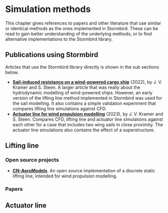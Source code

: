 # Simulation methods

This chapter gives references to papers and other literature that use similar or identical methods as the ones implemented in Stormbird. These can be read to gain better understanding of the underlying methods, or to find alternative implementations to the Stormbird library.

## Publications using Stormbird

Articles that use the Stormbird library directly is shown in the sub sections below. 
- **[Sail-induced resistance on a wind-powered cargo ship](https://www.sciencedirect.com/science/article/pii/S0029801822010447)** (2022), by J. V. Kramer and S. Steen. A larger article that was really about the hydrodynamic modelling of wind-powered ships. However, an early version of the lifting line method implemented in Stormbird was used for the sail modelling. It also contains a simple validation experiment that compares lifting line simulations against CFD.
- **[Actuator line for wind propulsion modelling](https://www.researchgate.net/publication/374976524_Actuator_Line_for_Wind_Propulsion_Modelling)** (2023), by J. V. Kramer and S. Steen. Compares CFD, lifting line and actuator line simulations against each other for a case that includes two wing sails in close proximity. The actuator line simulations also contains the effect of a superstructure.

## Lifting line
### Open source projects
- **[CN-AeroModels](https://gitlab.com/lheea/CN-AeroModels)**. An open source implementation of a discrete static lifting line, intended for wind propulsion modelling.

### Papers

## Actuator line